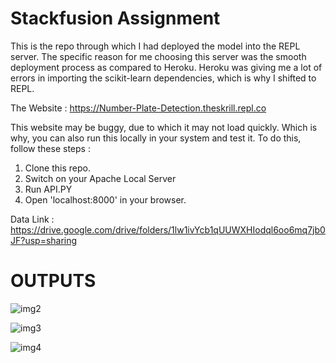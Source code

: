 # Stackfusion Assignment

This is the repo through which I had deployed the model into the REPL server. The specific reason for me choosing this server was the smooth deployment process as compared to Heroku. Heroku was giving me a lot of errors in importing the scikit-learn dependencies, which is why I shifted to REPL.

The Website : https://Number-Plate-Detection.theskrill.repl.co

This website may be buggy, due to which it may not load quickly. Which is why, you can also run this locally in your system and test it.
To do this, follow these steps : 
1. Clone this repo.
2. Switch on your Apache Local Server
3. Run API.PY
4. Open 'localhost:8000' in your browser.

Data Link : https://drive.google.com/drive/folders/1lw1ivYcb1qUUWXHIodql6oo6mq7jb0JF?usp=sharing

# OUTPUTS

![img2](https://user-images.githubusercontent.com/19779081/50811428-3c281e00-1334-11e9-91ea-1a4a18b6fff8.PNG)


![img3](https://user-images.githubusercontent.com/19779081/50811462-64178180-1334-11e9-84c8-8cbafed9349c.PNG)


![img4](https://user-images.githubusercontent.com/19779081/50811485-92955c80-1334-11e9-9ef9-1829d701b6f1.PNG)


